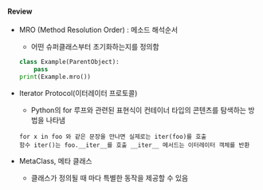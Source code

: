 #### Review

- MRO (Method Resolution Order) : 메소드 해석순서
  - 어떤 슈퍼클래스부터 초기화하는지를 정의함
  ```python
  class Example(ParentObject):
      pass
  print(Example.mro())
  ```
- Iterator Protocol(이터레이터 프로토콜)
  - Python의 for 루프와 관련된 표현식이 컨테이너 타입의 콘텐츠를 탐색하는 방법을 나타냄
  ```
  for x in foo 와 같은 문장을 만나면 실제로는 iter(foo)를 호출
  함수 iter()는 foo.__iter__를 호출 __iter__ 메서드는 이터레이터 객체를 반환
  ```

- MetaClass, 메타 클래스
  - 클래스가 정의될 때 마다 특별한 동작을 제공할 수 있음